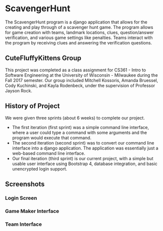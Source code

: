 # ScavengerHunt
The ScavengerHunt program is a django application that allows for the creating and play through of a scavenger hunt game. The program allows for game creation with teams, landmark locations, clues, question/answer verification, and various game settings like penalties. Teams interact with the program by receiving clues and answering the verification questions.

## CuteFluffyKittens Group
This project was completed as a class assignment for CS361 - Intro to Software Engineering at the University of Wisconsin - Milwaukee during the Fall 2017 semester. Our group included Mitchell Kossoris, Amanda Bruessel, Cody Kuchinski, and Kayla Rodenbeck, under the supervision of Professor Jayson Rock.

## History of Project
We were given three sprints (about 6 weeks) to complete our project. 
* The first iteration (first sprint) was a simple command line interface, where a user could type a command with some arguments and the program would execute that command.
* The second iteration (second sprint) was to convert our command line interface into a django application. The application was essentially just a web-based command line interface.
* Our final iteration (third sprint) is our current project, with a simple but usable user interface using Bootstrap 4, database integration, and basic unencrypted login support.

## Screenshots

### Login Screen

### Game Maker Interface

### Team Interface
